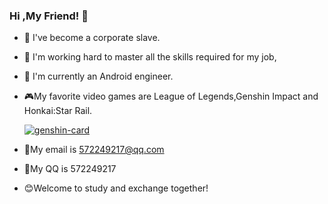 ### Hi ,My Friend! 👋

<!--
**xrn1997/xrn1997** is a ✨ _special_ ✨ repository because its `README.md` (this file) appears on your GitHub profile.

-->

- :ant: I've become a corporate slave.

- :seedling: I'm working hard to master all the skills required for my job,

- :muscle: I'm currently an Android engineer.

- :video_game:My favorite video games are League of Legends,Genshin Impact and Honkai:Star Rail.

  <a href="https://ys.himiku.com/"><img src="https://ys.himiku.com/{3-5,7,9,12-15}/{81191469}.png" alt="genshin-card" /></a>

- :email:My email is 572249217@qq.com

- :eyes:My QQ is 572249217

- :blush:Welcome to study and exchange together!
